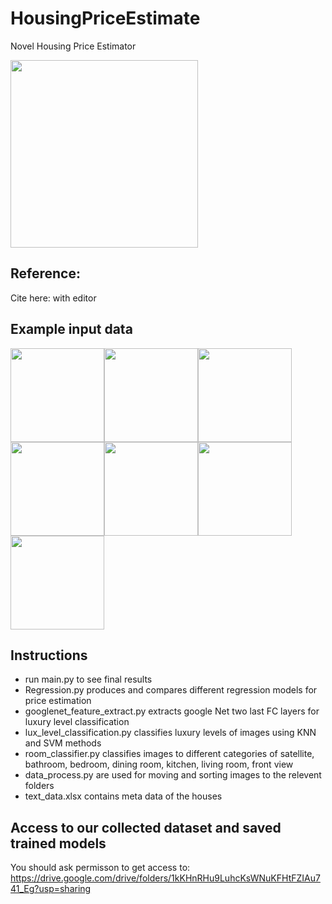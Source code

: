 # HousingPriceEstimate
Novel Housing Price Estimator 

<img src="https://user-images.githubusercontent.com/73147643/147277252-0a22b542-588c-4cee-bb75-1ebbc9d6f8b7.jpg" height="300" />

## Reference:
Cite here: with editor 

## Example input data

<img src="https://user-images.githubusercontent.com/73147643/147276357-43d9e8ba-d956-4531-b3ac-385429826443.jpg" height="150" /><img src="https://user-images.githubusercontent.com/73147643/147276358-34cf86bb-d42c-446e-844e-6ef479df556f.jpg" height="150" /><img src="https://user-images.githubusercontent.com/73147643/147276359-fdba0382-0804-4fb7-b458-9354cf3981d1.jpg" height="150" /><img src="https://user-images.githubusercontent.com/73147643/147276360-40938c47-c751-413b-8238-f37fdcbf8b5c.jpg" height="150" /><img src="https://user-images.githubusercontent.com/73147643/147276361-32fe0fc2-f0ff-4b3e-b895-415081440d7f.jpg" height="150" /><img src="https://user-images.githubusercontent.com/73147643/147276362-c73a4b7a-82a2-4b03-b998-1dad44ec9584.jpg" height="150" /><img src="https://user-images.githubusercontent.com/73147643/147276363-177ac0d5-c274-44c4-a8fa-c80ab7d9dbe9.jpg" height="150" />

## Instructions
- run main.py to see final results
- Regression.py produces and compares different regression models for price estimation
- googlenet_feature_extract.py extracts google Net two last FC layers for luxury level classification
- lux_level_classification.py classifies luxury levels of images using KNN and SVM methods
- room_classifier.py classifies images to different categories of satellite, bathroom, bedroom, dining room, kitchen, living room, front view
- data_process.py are used for moving and sorting images to the relevent folders 
- text_data.xlsx contains meta data of the houses


## Access to our collected dataset and saved trained models
You should ask permisson to get access to:
https://drive.google.com/drive/folders/1kKHnRHu9LuhcKsWNuKFHtFZIAu741_Eg?usp=sharing
